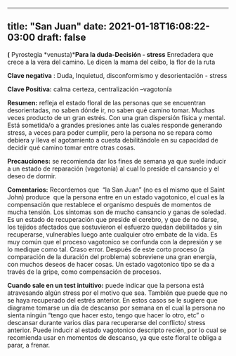 
---
title: "San Juan"
date: 2021-01-18T16:08:22-03:00
draft: false
--- 
        

 

 





**(** Pyrostegia *venusta)***Para la duda-Decisión -
 stress**
Enredadera que crece a la vera del camino.
 Le dicen la mama del ceibo, la flor de la ruta
 


**Clave negativa** :
Duda, Inquietud, disconformismo y desorientación - stress


**Clave Positiva:**  calma certeza, centralización –vagotonía
 


**Resumen:**  refleja el estado floral de las personas
 que se encuentran desorientadas, no saben dónde ir, no saben qué camino tomar.
 Muchas veces producto de un gran estrés. Con una gran dispersión física y
 mental. 
Está sometida/o a grandes presiones ante las cuales
 responde generando stress, a veces para poder cumplir, pero la persona no se
 repara como debiera y lleva el agotamiento a cuesta debilitándole en su
 capacidad de decidir qué camino tomar entre otras cosas.


**Precauciones:**  se recomienda dar los fines de semana ya
 que suele inducir a un estado de reparación (vagotonía) al cual lo preside el
 cansancio y el deseo de dormir.


**Comentarios:** 
Recordemos que  “la
 San Juan” (no es el mismo que el Saint John) produce  que la persona entre en un estado vagotonico,
 el cual es la compensación que restablece el organismo después de momentos de
 mucha tensión. Los síntomas son de mucho cansancio y ganas de soledad. Es un
 estado de recuperación que preside el cerebro, y que de no darse, los tejidos
 afectados que sostuvieron el esfuerzo quedan debilitados y sin recuperarse,
 vulnerables luego ante cualquier otro embate de la vida.
Es muy común que el proceso vagotonico se confunda con la
 depresión y se lo medique como tal. Craso error. Después de este corto proceso
 (a comparación de la duración del problema) sobreviene una gran energía, con
 muchos deseos de hacer cosas.
Un estado vagotonico tipo se da a través de la gripe,
 como compensación de procesos.
 
**Cuando sale en un test
 intuitivo:** puede
 indicar que la persona está atravesando algún stress por el motivo que sea.
También que puede que no se haya recuperado del estrés anterior.
En estos casos se le sugiere que diagrame tomarse un día
 de descanso por semana en el cual la persona no sienta ningún “tengo que hacer
 esto, tengo que hacer lo otro, etc” o descansar durante varios días para
 recuperarse del conflicto/ stress anterior.
Puede inducir al estado vagotonico descripto recién, por
 lo cual se recomienda usar en momentos de descanso, ya que este floral te
 obliga a parar, a frenar.



